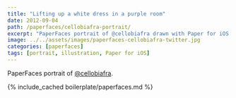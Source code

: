 ```yaml
---
title: "Lifting up a white dress in a purple room"
date: 2012-09-04
path: /paperfaces/cellobiafra-portrait/
excerpt: "PaperFaces portrait of @cellobiafra drawn with Paper for iOS on an iPad."
image: ../../assets/images/paperfaces-cellobiafra-twitter.jpg
categories: [paperfaces]
tags: [portrait, illustration, Paper for iOS]
---
```


PaperFaces portrait of [@cellobiafra](https://twitter.com/cellobiafra).

{% include_cached boilerplate/paperfaces.md %}

